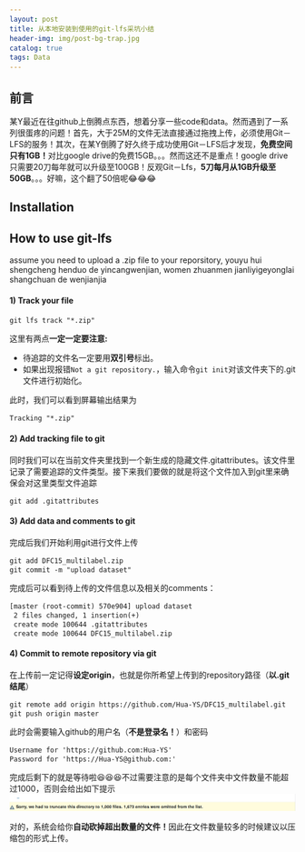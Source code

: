 ```yaml
---
layout: post
title: 从本地安装到使用的git-lfs采坑小结
header-img: img/post-bg-trap.jpg 
catalog: true
tags: Data
---
```


## 前言
某Y最近在往github上倒腾点东西，想着分享一些code和data。然而遇到了一系列很蛋疼的问题！首先，大于25M的文件无法直接通过拖拽上传，必须使用Git－LFS的服务！其次，在某Y倒腾了好久终于成功使用Git－LFS后才发现，<strong>免费空间只有1GB！</strong>对比google drive的免费15GB。。。然而这还不是重点！google drive只需要20刀每年就可以升级至100GB！反观Git－Lfs，<strong>5刀每月从1GB升级至50GB</strong>。。。好嘛，这个翻了50倍呢😂😂😂

## Installation





## How to use git-lfs

assume you need to upload a .zip file to your reporsitory, youyu hui shengcheng henduo de yincangwenjian, women zhuanmen jianliyigeyonglai shangchuan de wenjianjia

#### 1) Track your file

```
git lfs track "*.zip"
```

这里有两点<strong>一定一定要注意:</strong>
* 待追踪的文件名一定要用<strong>双引号</strong>标出。
* 如果出现报错```Not a git repository.```，输入命令```git init```对该文件夹下的.git文件进行初始化。

此时，我们可以看到屏幕输出结果为
```
Tracking "*.zip"
```

#### 2) Add tracking file to git
同时我们可以在当前文件夹里找到一个新生成的隐藏文件.gitattributes。该文件里记录了需要追踪的文件类型。接下来我们要做的就是将这个文件加入到git里来确保会对这里类型文件追踪
```
git add .gitattributes
```

#### 3) Add data and comments to git
完成后我们开始利用git进行文件上传
```
git add DFC15_multilabel.zip
git commit -m "upload dataset"
```

完成后可以看到待上传的文件信息以及相关的comments：
```
[master (root-commit) 570e904] upload dataset
 2 files changed, 1 insertion(+)
 create mode 100644 .gitattributes
 create mode 100644 DFC15_multilabel.zip
```

#### 4) Commit to remote repository via git
在上传前一定记得<strong>设定origin</strong>，也就是你所希望上传到的repository路径（<strong>以.git结尾</strong>）
```
git remote add origin https://github.com/Hua-YS/DFC15_multilabel.git
git push origin master
```

此时会需要输入github的用户名（<strong>不是登录名！</strong>）和密码
```
Username for 'https://github.com:Hua-YS'
Password for 'https://Hua-YS@github.com:'
```

完成后剩下的就是等待啦😆😆😆不过需要注意的是每个文件夹中文件数量不能超过1000，否则会给出如下提示
<img src="/img/post-gl-limit-nb.jpg" width="1000"/>

对的，系统会给你<strong>自动砍掉超出数量的文件！</strong>因此在文件数量较多的时候建议以压缩包的形式上传。

